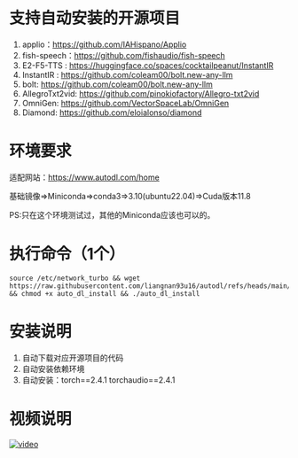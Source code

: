 # 支持自动安装的开源项目
1. applio：https://github.com/IAHispano/Applio
2. fish-speech：https://github.com/fishaudio/fish-speech
3. E2-F5-TTS : https://huggingface.co/spaces/cocktailpeanut/InstantIR
4. InstantIR : https://github.com/coleam00/bolt.new-any-llm
5. bolt: https://github.com/coleam00/bolt.new-any-llm
6. AllegroTxt2vid: https://github.com/pinokiofactory/Allegro-txt2vid
7. OmniGen: https://github.com/VectorSpaceLab/OmniGen
8. Diamond: https://github.com/eloialonso/diamond

# 环境要求
适配网站：https://www.autodl.com/home

基础镜像=>Miniconda=>conda3=>3.10(ubuntu22.04)=>Cuda版本11.8

PS:只在这个环境测试过，其他的Miniconda应该也可以的。

# 执行命令（1个）

```
source /etc/network_turbo && wget https://raw.githubusercontent.com/liangnan93u16/autodl/refs/heads/main/auto_dl_install && chmod +x auto_dl_install && ./auto_dl_install
```

# 安装说明
1. 自动下载对应开源项目的代码
2. 自动安装依赖环境
3. 自动安装：torch==2.4.1 torchaudio==2.4.1



# 视频说明

[![video](https://i0.hdslb.com/bfs/archive/04f2500a5bc5938062d5c386c6fc07466b772338.jpg@308w_174h)](https://www.bilibili.com/video/BV1wZU5Y3E9f/)
